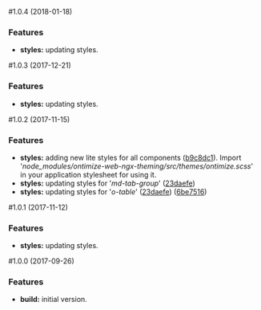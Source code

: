 #1.0.4 (2018-01-18)
### Features
* **styles:** updating styles.

#1.0.3 (2017-12-21)
### Features
* **styles:** updating styles.

#1.0.2 (2017-11-15)
### Features
* **styles:** adding new lite styles for all components ([b9c8dc1](https://github.com/OntimizeWeb/ontimize-web-ngx-theming/commit/b9c8dc1)). Import '*node_modules/ontimize-web-ngx-theming/src/themes/ontimize.scss*' in your application stylesheet for using it.
* **styles:** updating styles for '*md-tab-group*' ([23daefe](https://github.com/OntimizeWeb/ontimize-web-ngx-theming/commit/23daefe))
* **styles:** updating styles for '*o-table*' ([23daefe](https://github.com/OntimizeWeb/ontimize-web-ngx-theming/commit/23daefe)) ([6be7516](https://github.com/OntimizeWeb/ontimize-web-ngx-theming/commit/6be7516))

#1.0.1 (2017-11-12)
### Features
* **styles:** updating styles.

#1.0.0 (2017-09-26)
### Features
* **build:** initial version.
